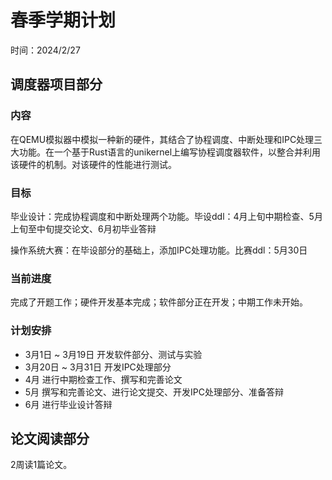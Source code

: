 ﻿# 春季学期计划

时间：2024/2/27

## 调度器项目部分

### 内容

在QEMU模拟器中模拟一种新的硬件，其结合了协程调度、中断处理和IPC处理三大功能。在一个基于Rust语言的unikernel上编写协程调度器软件，以整合并利用该硬件的机制。对该硬件的性能进行测试。

### 目标

毕业设计：完成协程调度和中断处理两个功能。毕设ddl：4月上旬中期检查、5月上旬至中旬提交论文、6月初毕业答辩

操作系统大赛：在毕设部分的基础上，添加IPC处理功能。比赛ddl：5月30日

### 当前进度

完成了开题工作；硬件开发基本完成；软件部分正在开发；中期工作未开始。

### 计划安排

- 3月1日 ~ 3月19日  开发软件部分、测试与实验
- 3月20日 ~ 3月31日 开发IPC处理部分
- 4月 进行中期检查工作、撰写和完善论文
- 5月 撰写和完善论文、进行论文提交、开发IPC处理部分、准备答辩
- 6月 进行毕业设计答辩

## 论文阅读部分

2周读1篇论文。